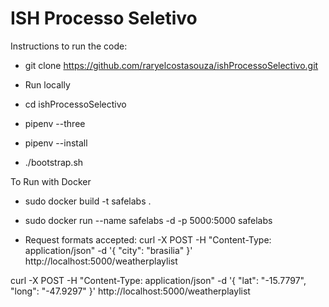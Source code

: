 # ISH Processo Seletivo

Instructions to run the code:
* git clone https://github.com/raryelcostasouza/ishProcessoSelectivo.git

* Run locally
* cd ishProcessoSelectivo
* pipenv --three
* pipenv --install
* ./bootstrap.sh

To Run with Docker
* sudo docker build -t safelabs .
* sudo docker run --name safelabs -d -p 5000:5000 safelabs

* Request formats accepted:
curl -X POST -H "Content-Type: application/json" -d '{
    "city": "brasilia"
}' http://localhost:5000/weatherplaylist

curl -X POST -H "Content-Type: application/json" -d '{
    "lat": "-15.7797",     
    "long": "-47.9297"
}' http://localhost:5000/weatherplaylist
